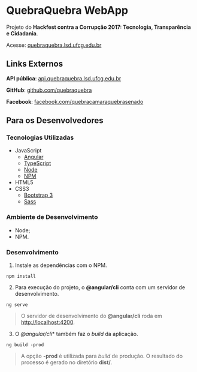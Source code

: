 # QuebraQuebra WebApp

Projeto do **Hackfest contra a Corrupção 2017: Tecnologia, Transparência e Cidadania**.

Acesse: [quebraquebra.lsd.ufcg.edu.br](http://quebraquebra.lsd.ufcg.edu.br)

## Links Externos

**API pública**: [api.quebraquebra.lsd.ufcg.edu.br](http://api.quebraquebra.lsd.ufcg.edu.br/)

**GitHub**: [github.com/quebraquebra](https://github.com/quebraquebra)

**Facebook**: [facebook.com/quebracamaraquebrasenado](https://www.facebook.com/quebracamaraquebrasenado)

## Para os Desenvolvedores

### Tecnologias Utilizadas

* JavaScript
  * [Angular](https://angular.io/)
  * [TypeScript](https://www.typescriptlang.org/)
  * [Node](https://nodejs.org/en/)
  * [NPM](https://www.npmjs.com/)
* HTML5
* CSS3
  * [Bootstrap 3](http://getbootstrap.com/)
  * [Sass](http://sass-lang.com/)

### Ambiente de Desenvolvimento

* Node;
* NPM.

### Desenvolvimento

1. Instale as dependências com o NPM.

```
npm install
```

2. Para execução do projeto, o **@angular/cli** conta com um servidor de desenvolvimento.

```
ng serve
```

> O servidor de desenvolvimento do **@angular/cli** roda em [http://localhost:4200](http://localhost:4200).

3. O *@angular/cli** também faz o *build* da aplicação.

```
ng build -prod
```

> A opção **-prod** é utilizada para *build* de produção. O resultado do processo é gerado no diretório **dist/**.
